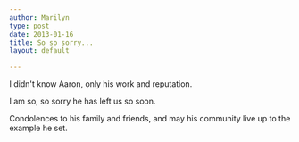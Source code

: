 ```yaml
---
author: Marilyn
type: post
date: 2013-01-16
title: So so sorry...
layout: default

---
```

I didn't know Aaron, only his work and reputation.

I am so, so sorry he has left us so soon.

Condolences to his family and friends, and may
his community live up to the example he set.

